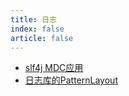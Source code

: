 ```yaml
---
title: 日志
index: false
article: false
---
```


- [slf4j MDC应用](slf4j%20MDC应用.md)
- [日志库的PatternLayout](日志库的PatternLayout.md)